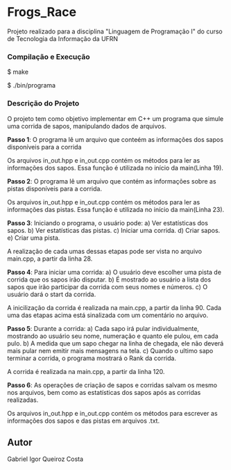 # Frogs_Race

Projeto realizado para a disciplina "Linguagem de Programação I" do curso de Tecnologia da Informação da UFRN

### Compilação e Execução

$ make

$ ./bin/programa

### Descrição do Projeto

O projeto tem como objetivo implementar em C++ um programa que simule uma corrida de sapos, manipulando dados de arquivos.

**Passo 1**: O programa lê um arquivo que conteém as informações dos sapos disponíveis para a corrida

Os arquivos in_out.hpp e in_out.cpp contém os métodos para ler as informações dos sapos. Essa função é utilizada no início da main(Linha 19).

**Passo 2**: O programa lê um arquivo que contém as informações sobre as pistas disponíveis para a corrida.

Os arquivos in_out.hpp e in_out.cpp contém os métodos para ler as informações das pistas. Essa função é utilizada no início da main(Linha 23).

**Passo 3**: Iniciando o programa, o usuário pode:
a) Ver estatísticas dos sapos.
b) Ver estatísticas das pistas.
c) Iniciar uma corrida.
d) Criar sapos.
e) Criar uma pista.

A realização de cada umas dessas etapas pode ser vista no arquivo main.cpp, a partir da linha 28.

**Passo 4**: Para iniciar uma corrida:
a) O usuário deve escolher uma pista de corrida que os sapos irão disputar.
b) É mostrado ao usuário a lista dos sapos que irão participar da corrida com seus nomes e números.
c) O usuário dará o start da corrida.

A inicilização da corrida é realizada na main.cpp, a partir da linha 90. Cada uma das etapas acima está sinalizada com um comentário no arquivo.

**Passo 5**: Durante a corrida:
a) Cada sapo irá pular individualmente, mostrando ao usuário seu nome, numeração e quanto ele pulou, em cada pulo.
b) A medida que um sapo chegar na linha de chegada, ele não deverá mais pular nem emitir mais mensagens na tela.
c) Quando o ultimo sapo terminar a corrida, o programa mostrará o Rank da corrida.

A corrida é realizada na main.cpp, a partir da linha 120.

**Passo 6**: As operações de criação de sapos e corridas salvam os mesmo nos arquivos, bem como as estatísticas dos sapos após as corridas realizadas.

Os arquivos in_out.hpp e in_out.cpp contém os métodos para escrever as informações dos sapos e das pistas em arquivos .txt.

## Autor

Gabriel Igor Queiroz Costa
